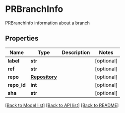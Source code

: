 # PRBranchInfo

PRBranchInfo information about a branch

## Properties
Name | Type | Description | Notes
------------ | ------------- | ------------- | -------------
**label** | **str** |  | [optional] 
**ref** | **str** |  | [optional] 
**repo** | [**Repository**](Repository.md) |  | [optional] 
**repo_id** | **int** |  | [optional] 
**sha** | **str** |  | [optional] 

[[Back to Model list]](../README.md#documentation-for-models) [[Back to API list]](../README.md#documentation-for-api-endpoints) [[Back to README]](../README.md)


